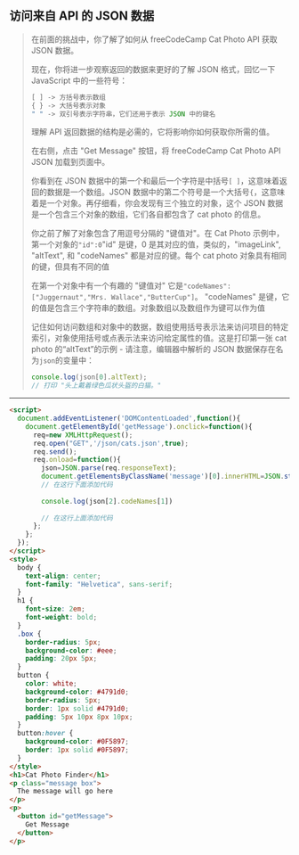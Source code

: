 ## 访问来自 API 的 JSON 数据

> 在前面的挑战中，你了解了如何从 freeCodeCamp Cat Photo API 获取 JSON 数据。
>
> 现在，你将进一步观察返回的数据来更好的了解 JSON 格式，回忆一下 JavaScript 中的一些符号：
>
> ```js
> [ ] -> 方括号表示数组
> { } -> 大括号表示对象
> " " -> 双引号表示字符串，它们还用于表示 JSON 中的键名
> ```
>
> 理解 API 返回数据的结构是必需的，它将影响你如何获取你所需的值。
>
> 在右侧，点击 "Get Message" 按钮，将 freeCodeCamp Cat Photo API JSON 加载到页面中。
>
> 你看到在 JSON 数据中的第一个和最后一个字符是中括号`[ ]`，这意味着返回的数据是一个数组。JSON 数据中的第二个符号是一个大括号`{`，这意味着是一个对象。再仔细看，你会发现有三个独立的对象，这个 JSON 数据是一个包含三个对象的数组，它们各自都包含了 cat photo 的信息。
>
> 你之前了解了对象包含了用逗号分隔的 "键值对"。在 Cat Photo 示例中，第一个对象的`"id":0`"id" 是键，0 是其对应的值，类似的，"imageLink", "altText", 和 "codeNames" 都是对应的键。每个 cat photo 对象具有相同的键，但具有不同的值
>
> 在第一个对象中有一个有趣的 "键值对" 它是`"codeNames":["Juggernaut","Mrs. Wallace","ButterCup"]`。 "codeNames" 是键，它的值是包含三个字符串的数组。对象数组以及数组作为键可以作为值
>
> 记住如何访问数组和对象中的数据，数组使用括号表示法来访问项目的特定索引，对象使用括号或点表示法来访问给定属性的值。这是打印第一张 cat photo 的“altText”的示例 - 请注意，编辑器中解析的 JSON 数据保存在名为`json`的变量中：
>
> ```js
> console.log(json[0].altText);
> // 打印 "头上戴着绿色瓜状头盔的白猫。"
> ```

---

```html
<script>
  document.addEventListener('DOMContentLoaded',function(){
    document.getElementById('getMessage').onclick=function(){
      req=new XMLHttpRequest();
      req.open("GET",'/json/cats.json',true);
      req.send();
      req.onload=function(){
        json=JSON.parse(req.responseText);
        document.getElementsByClassName('message')[0].innerHTML=JSON.stringify(json);
        // 在这行下面添加代码
        
        console.log(json[2].codeNames[1])
        
        // 在这行上面添加代码
      };
    };
  });
</script>
<style>
  body {
    text-align: center;
    font-family: "Helvetica", sans-serif;
  }
  h1 {
    font-size: 2em;
    font-weight: bold;
  }
  .box {
    border-radius: 5px;
    background-color: #eee;
    padding: 20px 5px;
  }
  button {
    color: white;
    background-color: #4791d0;
    border-radius: 5px;
    border: 1px solid #4791d0;
    padding: 5px 10px 8px 10px;
  }
  button:hover {
    background-color: #0F5897;
    border: 1px solid #0F5897;
  }
</style>
<h1>Cat Photo Finder</h1> 
<p class="message box">
  The message will go here
</p>
<p>
  <button id="getMessage">
    Get Message
  </button>
</p>
```

